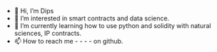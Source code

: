 - 👋 Hi, I’m Dips
- 👀 I’m interested in smart contracts and data science. 
- 🌱 I’m currently learning how to use python and solidity with natural sciences, IP contracts. 
- 📫 How to reach me  - - - - on github. 

<!---
dips-lab/dips-lab is a ✨ special ✨ repository because its `README.md` (this file) appears on your GitHub profile.
You can click the Preview link to take a look at your changes.
--->
